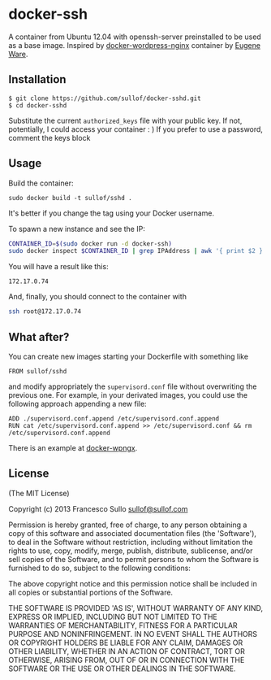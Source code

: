 # docker-ssh

A container from Ubuntu 12.04 with openssh-server preinstalled to be used as a base image.
Inspired by [docker-wordpress-nginx](https://github.com/eugeneware/docker-wordpress-nginx) container by [Eugene Ware](http://eugeneware.com).

## Installation

```
$ git clone https://github.com/sullof/docker-sshd.git
$ cd docker-sshd
```
Substitute the current ```authorized_keys``` file with your public key. If not, potentially, I could access your container : )
If you prefer to use a password, comment the keys block 

## Usage

Build the container:
```
sudo docker build -t sullof/sshd .
```
It's better if you change the tag using your Docker username.

To spawn a new instance and see the IP:

```bash
CONTAINER_ID=$(sudo docker run -d docker-ssh)
sudo docker inspect $CONTAINER_ID | grep IPAddress | awk '{ print $2 }' | tr -d ',"'
```
You will have a result like this:
```
172.17.0.74
```
And, finally, you should connect to the container with 
```bash
ssh root@172.17.0.74
```

## What after?

You can create new images starting your Dockerfile with something like
```
FROM sullof/sshd
```
and modify appropriately the ```supervisord.conf``` file without overwriting the previous one. For example, in your derivated images, you 
could use the following approach appending a new file:
```
ADD ./supervisord.conf.append /etc/supervisord.conf.append
RUN cat /etc/supervisord.conf.append >> /etc/supervisord.conf && rm /etc/supervisord.conf.append
```
There is an example at [docker-wpngx](https://github.com/sullof/docker-wpngx).

## License 

(The MIT License)

Copyright (c) 2013 Francesco Sullo <sullof@sullof.com>

Permission is hereby granted, free of charge, to any person obtaining
a copy of this software and associated documentation files (the
'Software'), to deal in the Software without restriction, including
without limitation the rights to use, copy, modify, merge, publish,
distribute, sublicense, and/or sell copies of the Software, and to
permit persons to whom the Software is furnished to do so, subject to
the following conditions:

The above copyright notice and this permission notice shall be
included in all copies or substantial portions of the Software.

THE SOFTWARE IS PROVIDED 'AS IS', WITHOUT WARRANTY OF ANY KIND,
EXPRESS OR IMPLIED, INCLUDING BUT NOT LIMITED TO THE WARRANTIES OF
MERCHANTABILITY, FITNESS FOR A PARTICULAR PURPOSE AND NONINFRINGEMENT.
IN NO EVENT SHALL THE AUTHORS OR COPYRIGHT HOLDERS BE LIABLE FOR ANY
CLAIM, DAMAGES OR OTHER LIABILITY, WHETHER IN AN ACTION OF CONTRACT,
TORT OR OTHERWISE, ARISING FROM, OUT OF OR IN CONNECTION WITH THE
SOFTWARE OR THE USE OR OTHER DEALINGS IN THE SOFTWARE.

